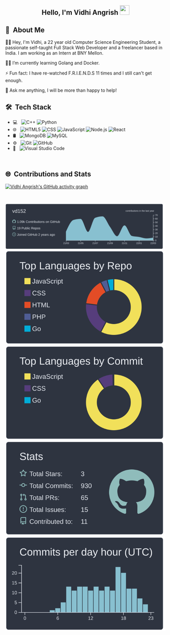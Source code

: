 <h2 align="center">Hello, I'm Vidhi Angrish  <img src="https://user-images.githubusercontent.com/39955420/147578264-bae0526c-028a-49d2-8af8-d08bb4edbd2a.gif" height="30" width="30"></h2>

## 👋 &nbsp;About Me

   
👩‍🎓  Hey, I'm Vidhi, a 22 year old Computer Science Engineering Student, a passionate self-taught Full Stack Web Developer and a freelancer based in India. I am working as an Intern at BNY Mellon.

👩‍💻  I’m currently learning Golang and Docker.  

⚡ Fun fact: I have re-watched F.R.I.E.N.D.S 11 times and I still can't get enough. 

💬 Ask me anything, I will be more than happy to help!


## 🛠 &nbsp;Tech Stack

- 💻 &nbsp;
  ![C++](https://img.shields.io/badge/-C++-333333?style=flat&logo=C%2B%2B&logoColor=00599C)
  ![Python](https://img.shields.io/badge/-Python-333333?style=flat&logo=python)
- 🌐 &nbsp;
  ![HTML5](https://img.shields.io/badge/-HTML5-333333?style=flat&logo=HTML5)
  ![CSS](https://img.shields.io/badge/-CSS-333333?style=flat&logo=CSS3&logoColor=1572B6)
  ![JavaScript](https://img.shields.io/badge/-JavaScript-333333?style=flat&logo=javascript)
  ![Node.js](https://img.shields.io/badge/-Node.js-333333?style=flat&logo=node.js)
  ![React](https://img.shields.io/badge/-React-333333?style=flat&logo=react)
- 🛢 &nbsp;
  ![MongoDB](https://img.shields.io/badge/-MongoDB-333333?style=flat&logo=postgresql)
  ![MySQL](https://img.shields.io/badge/-MySQL-333333?style=flat&logo=mysql)
- ⚙️ &nbsp;
  ![Git](https://img.shields.io/badge/-Git-333333?style=flat&logo=git)
  ![GitHub](https://img.shields.io/badge/-GitHub-333333?style=flat&logo=github)
- 🔧 &nbsp;
  ![Visual Studio Code](https://img.shields.io/badge/-Visual%20Studio%20Code-333333?style=flat&logo=visual-studio-code&logoColor=007ACC)

<br/>

## 🌐 &nbsp;Contributions and Stats

  [![Vidhi Angrish's GitHub activity graph](https://activity-graph.herokuapp.com/graph?username=vd152&theme=rogue)](https://git.io/vd152)
<!--    [![GitHub Streak](http://github-readme-streak-stats.herokuapp.com?user=vd152&theme=prussian&hide_border=true)](https://git.io/streak-stats) -->

<br/>

[![](https://raw.githubusercontent.com/vd152/vd152/main/profile-summary-card-output/nord_dark/0-profile-details.svg)](https://github.com/vn7n24fzkq/github-profile-summary-cards)
[![](https://raw.githubusercontent.com/vd152/vd152/main/profile-summary-card-output/nord_dark/1-repos-per-language.svg)](https://github.com/vn7n24fzkq/github-profile-summary-cards) [![](https://raw.githubusercontent.com/vd152/vd152/main/profile-summary-card-output/nord_dark/2-most-commit-language.svg)](https://github.com/vn7n24fzkq/github-profile-summary-cards)
[![](https://raw.githubusercontent.com/vd152/vd152/main/profile-summary-card-output/nord_dark/3-stats.svg)](https://github.com/vn7n24fzkq/github-profile-summary-cards) [![](https://raw.githubusercontent.com/vd152/vd152/main/profile-summary-card-output/nord_dark/4-productive-time.svg)](https://github.com/vn7n24fzkq/github-profile-summary-cards)

<br/>
<br/>
